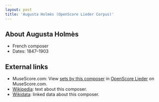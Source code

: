 ```yaml
---
layout: post
title: 'Augusta Holmès (OpenScore Lieder Corpus)'
---
```


## About Augusta Holmès

- French composer
- Dates: 1847–1903

## External links

- MuseScore.com: View [sets by this composer] in [OpenScore Lieder] on MuseScore.com.
- [Wikipedia]: text about this composer.
- [Wikidata]: linked data about this composer.

[Wikipedia]: https://en.wikipedia.org/wiki/Augusta_Holmès
[Wikidata]: https://www.wikidata.org/wiki/Q464636
[sets by this composer]: https://musescore.com/openscore-lieder-corpus/sets?order=title&text=Holmès,+Augusta
[OpenScore Lieder]: https://musescore.com/openscore-lieder-corpus

